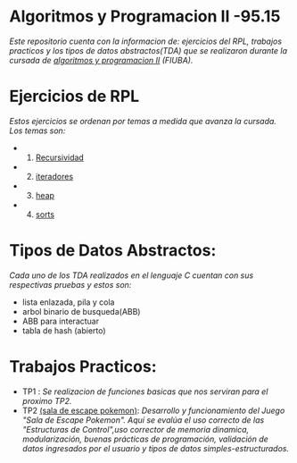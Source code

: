 # Algoritmos y Programacion II -95.15

*Este repositorio cuenta con la informacion de: ejercicios del RPL, trabajos practicos y los tipos de datos abstractos(TDA) que se realizaron durante la cursada
de [algoritmos y programacion II](https://www.algoritmos7541mendez.com.ar) (FIUBA).*

# Ejercicios de RPL

  *Estos ejercicios se ordenan por temas a medida que avanza la cursada. Los temas son:*

  - 1. [Recursividad](https://github.com/KarlaDuque9/algo2/tree/master/ejercicios_algo2/1.recursividad)
  - 2. [iteradores](https://github.com/KarlaDuque9/algo2/tree/master/ejercicios_algo2/2.iteradores)
  - 3. [heap](https://github.com/KarlaDuque9/algo2/tree/master/ejercicios_algo2/3.heap)
  - 4. [sorts](https://github.com/KarlaDuque9/algo2/tree/master/ejercicios_algo2/4.sorts)


# Tipos de Datos Abstractos:

  *Cada uno de los TDA realizados en el lenguaje C cuentan con sus respectivas pruebas y estos son:*

  - lista enlazada, pila y cola
  - arbol binario de busqueda(ABB)
  - ABB para interactuar 
  - tabla de hash (abierto)
  
  # Trabajos Practicos:
  - TP1 : *Se realizacion de funciones basicas que nos serviran para el proximo TP2.*
  -  TP2 [(sala de escape pokemon)](https://github.com/KarlaDuque9/algo2/tree/master/trabajo_practico_algo2): *Desarrollo y funcionamiento del Juego "Sala de Escape Pokemon". Aquí se evalúa el uso correcto de las "Estructuras de Control",uso corrector de memoria dinamica, modularización, 
    buenas prácticas de programación, validación de datos ingresados ​​por el usuario y tipos de datos simples-estructurados.*



